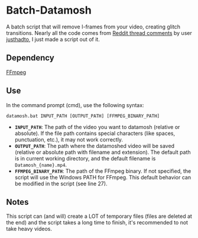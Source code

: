 # Batch-Datamosh
A batch script that will remove I-frames from your video, creating glitch transitions. Nearly all the code comes from [Reddit thread comments](https://www.reddit.com/r/datamoshing/comments/t46x3i/datamoshing_with_ffmpeg_howto_in_comments/) by user [justhadto](https://www.reddit.com/user/justhadto/), I just made a script out of it.

## Dependency
[FFmpeg](https://www.ffmpeg.org/)

## Use
In the command prompt (cmd), use the following syntax:
```
datamosh.bat INPUT_PATH [OUTPUT_PATH] [FFMPEG_BINARY_PATH]
```
- **`INPUT_PATH`**: The path of the video you want to datamosh (relative or absolute). If the file path contains special characters (like spaces, punctuation, etc.), it may not work correctly.
- **`OUTPUT_PATH`**: The path where the datamoshed video will be saved (relative or absolute path with filename and extension). The default path is in current working directory, and the default filename is `Datamosh_{name}.mp4`.
- **`FFMPEG_BINARY_PATH`**: The path of the FFmpeg binary. If not specified, the script will use the Windows PATH for FFmpeg. This default behavior can be modified in the script (see line 27).
## Notes
This script can (and will) create a LOT of temporary files (files are deleted at the end) and the script takes a long time to finish, it's recommended to not take heavy videos.
